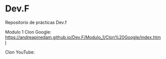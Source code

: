 # Dev.F
Repositorio de prácticas Dev.f 

Modulo 1 
Clon Google: https://andreapinedam.github.io/Dev.F/Modulo_1/Clon%20Google/index.html

Clon YouTube: 
